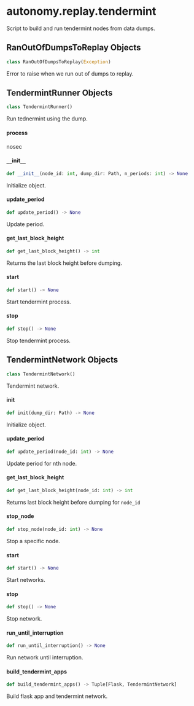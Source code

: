 <a id="autonomy.replay.tendermint"></a>

# autonomy.replay.tendermint

Script to build and run tendermint nodes from data dumps.

<a id="autonomy.replay.tendermint.RanOutOfDumpsToReplay"></a>

## RanOutOfDumpsToReplay Objects

```python
class RanOutOfDumpsToReplay(Exception)
```

Error to raise when we run out of dumps to replay.

<a id="autonomy.replay.tendermint.TendermintRunner"></a>

## TendermintRunner Objects

```python
class TendermintRunner()
```

Run tednermint using the dump.

<a id="autonomy.replay.tendermint.TendermintRunner.process"></a>

#### process

nosec

<a id="autonomy.replay.tendermint.TendermintRunner.__init__"></a>

#### `__`init`__`

```python
def __init__(node_id: int, dump_dir: Path, n_periods: int) -> None
```

Initialize object.

<a id="autonomy.replay.tendermint.TendermintRunner.update_period"></a>

#### update`_`period

```python
def update_period() -> None
```

Update period.

<a id="autonomy.replay.tendermint.TendermintRunner.get_last_block_height"></a>

#### get`_`last`_`block`_`height

```python
def get_last_block_height() -> int
```

Returns the last block height before dumping.

<a id="autonomy.replay.tendermint.TendermintRunner.start"></a>

#### start

```python
def start() -> None
```

Start tendermint process.

<a id="autonomy.replay.tendermint.TendermintRunner.stop"></a>

#### stop

```python
def stop() -> None
```

Stop tendermint process.

<a id="autonomy.replay.tendermint.TendermintNetwork"></a>

## TendermintNetwork Objects

```python
class TendermintNetwork()
```

Tendermint network.

<a id="autonomy.replay.tendermint.TendermintNetwork.init"></a>

#### init

```python
def init(dump_dir: Path) -> None
```

Initialize object.

<a id="autonomy.replay.tendermint.TendermintNetwork.update_period"></a>

#### update`_`period

```python
def update_period(node_id: int) -> None
```

Update period for nth node.

<a id="autonomy.replay.tendermint.TendermintNetwork.get_last_block_height"></a>

#### get`_`last`_`block`_`height

```python
def get_last_block_height(node_id: int) -> int
```

Returns last block height before dumping for `node_id`

<a id="autonomy.replay.tendermint.TendermintNetwork.stop_node"></a>

#### stop`_`node

```python
def stop_node(node_id: int) -> None
```

Stop a specific node.

<a id="autonomy.replay.tendermint.TendermintNetwork.start"></a>

#### start

```python
def start() -> None
```

Start networks.

<a id="autonomy.replay.tendermint.TendermintNetwork.stop"></a>

#### stop

```python
def stop() -> None
```

Stop network.

<a id="autonomy.replay.tendermint.TendermintNetwork.run_until_interruption"></a>

#### run`_`until`_`interruption

```python
def run_until_interruption() -> None
```

Run network until interruption.

<a id="autonomy.replay.tendermint.build_tendermint_apps"></a>

#### build`_`tendermint`_`apps

```python
def build_tendermint_apps() -> Tuple[Flask, TendermintNetwork]
```

Build flask app and tendermint network.

